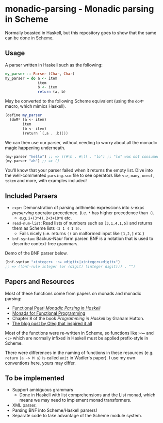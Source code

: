 # monadic-parsing - Monadic parsing in Scheme

Normally boasted in Haskell, but this repository goes to show that the
same can be done in Scheme.

## Usage

A parser written in Haskell such as the following:
```haskell
my_parser :: Parser (Char, Char)
my_parser = do a <- item
               item
               b <- item
               return (a, b)
```

May be converted to the following Scheme equivalent (using the `doM*`
macro, which mimics Haskell).

```scheme
(define my_parser
  (doM* (a <- item)
        item
        (b <- item)
        (return `(,a . ,b))))
```

We can then use our parser, without needing to worry about all the
monadic magic happening underneath.

```scheme
(my-parser "hello") ;; => ((#\h . #\l) . "lo") ;; "lo" was not consumed.
(my-parser "ah") ;; => ()
```

You'll know that your parser failed when it returns the empty list.
Dive into the well-commented `parsing.scm` file to see operators like
`<:>`, `many`, `oneof`, `token` and more, with examples included!

## Included Parsers
- `expr`: Demonstration of parsing arithmetic expressions into s-exps
  _preserving_ operator precedence.  (i.e. `*` has higher precedence
  than `+`).
  - e.g. `2+(3*4)`, `2+3+10*8` etc.
- `read-num-list`: Read lists of numbers such as `[3,1,4,1,5]` and
  returns them as Scheme lists `(3 1 4 1 5)`.
  - Fails nicely (i.e. returns `()` on malformed input like `[1,2,]`
    etc.)
- `bnf-syntax`: Backus–Naur form parser.  BNF is a notation that is
  used to describe context-free grammars.
  

Demo of the BNF parser below.
```scheme
(bnf-syntax "<integer> ::= <digit>|<integer><digit>")
;; => ((bnf-rule integer (or (digit) (integer digit))) . "")
```
  
## Papers and Resources
Most of these functions come from papers on monads and monadic
parsing:
- [Functional Pearl _Monadic Parsing in Haskell_](http://www.cs.nott.ac.uk/~pszgmh/pearl.pdf)
- [Monads for Functional Programming](http://homepages.inf.ed.ac.uk/wadler/papers/marktoberdorf/baastad.pdf)
- Chapter 8 of the book _Programming in Haskell_ by Graham Hutton.
- [The blog post by Oleg that inspired it all](http://okmij.org/ftp/Scheme/monad-in-Scheme.html)

Most of the functions were re-written in Scheme, so functions like
`>>=` and `<:>` which are normally infixed in Haskell must be applied
prefix-style in Scheme.

There were differences in the naming of functions in these resources
(e.g. `return` `(a -> M a)` is called `unit` in Wadler's paper).  I
use my own conventions here, yours may differ.

## To be implemented
- Support ambiguous grammars
  - Done in Haskell with list comprehensions and the List monad, which
    means we may need to implement monad transformers.
- XML parser.
- Parsing BNF into Scheme/Haskell parsers!
- Separate code to take advantage of the Scheme module system.
